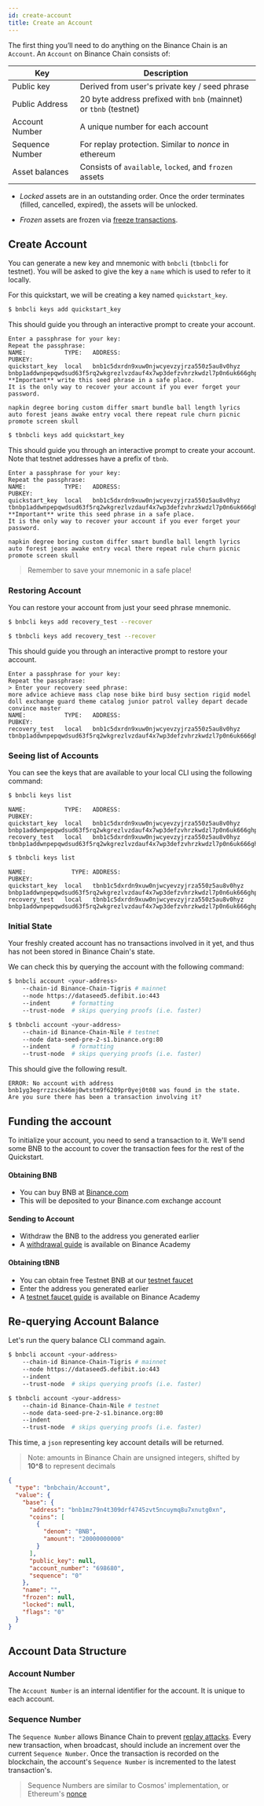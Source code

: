 ```yaml
---
id: create-account
title: Create an Account
---
```


The first thing you’ll need to do anything on the Binance Chain is an `Account`. An `Account` on Binance Chain consists of:

| Key             | Description                                                       |
| --------------- | ----------------------------------------------------------------- |
| Public key      | Derived from user's private key / seed phrase                     |
| Public Address  | 20 byte address prefixed with `bnb` (mainnet) or `tbnb` (testnet) |
| Account Number  | A unique number for each account                                  |
| Sequence Number | For replay protection. Similar to _nonce_ in ethereum             |
| Asset balances  | Consists of `available`, `locked`, and `frozen` assets            |

- _Locked_ assets are in an outstanding order. Once the order terminates (filled, cancelled, expired), the assets will be unlocked.

- _Frozen_ assets are frozen via [freeze transactions]().

## Create Account

You can generate a new key and mnemonic with `bnbcli` (`tbnbcli` for testnet). You will be asked to give the key a `name` which is used to refer to it locally.

For this quickstart, we will be creating a key named `quickstart_key`.

<!--DOCUSAURUS_CODE_TABS-->
<!--Mainnet CLI-->

```bash
$ bnbcli keys add quickstart_key
```

This should guide you through an interactive prompt to create your account.

```
Enter a passphrase for your key:
Repeat the passphrase:
NAME:	        TYPE:	ADDRESS:						            PUBKEY:
quickstart_key	local	bnb1c5dxrdn9xuw0njwcyevzyjrza550z5au8v0hyz	bnbp1addwnpepqwdsud63f5rq2wkgrezlvzdauf4x7wp3defzvhrzkwdzl7p0n6uk666ghpa
**Important** write this seed phrase in a safe place.
It is the only way to recover your account if you ever forget your password.

napkin degree boring custom differ smart bundle ball length lyrics auto forest jeans awake entry vocal there repeat rule churn picnic promote screen skull
```

<!--Testnet CLI-->

```bash
$ tbnbcli keys add quickstart_key
```

This should guide you through an interactive prompt to create your account. Note that testnet addresses have a prefix of `tbnb`.

```
Enter a passphrase for your key:
Repeat the passphrase:
NAME:	        TYPE:	ADDRESS:						            PUBKEY:
quickstart_key	local	bnb1c5dxrdn9xuw0njwcyevzyjrza550z5au8v0hyz	tbnbp1addwnpepqwdsud63f5rq2wkgrezlvzdauf4x7wp3defzvhrzkwdzl7p0n6uk666ghpa
**Important** write this seed phrase in a safe place.
It is the only way to recover your account if you ever forget your password.

napkin degree boring custom differ smart bundle ball length lyrics auto forest jeans awake entry vocal there repeat rule churn picnic promote screen skull
```

<!--END_DOCUSAURUS_CODE_TABS-->

> Remember to save your mnemonic in a safe place!

### Restoring Account

You can restore your account from just your seed phrase mnemonic.

<!--DOCUSAURUS_CODE_TABS-->
<!--Mainnet-->

```bash
$ bnbcli keys add recovery_test --recover
```

<!--Testnet-->

```bash
$ tbnbcli keys add recovery_test --recover
```

<!--END_DOCUSAURUS_CODE_TABS-->

This should guide you through an interactive prompt to restore your account.

```
Enter a passphrase for your key:
Repeat the passphrase:
> Enter your recovery seed phrase:
more advice achieve mass clap nose bike bird busy section rigid model doll exchange guard theme catalog junior patrol valley depart decade convince master
NAME:	        TYPE:	ADDRESS:						            PUBKEY:
recovery_test	local	bnb1c5dxrdn9xuw0njwcyevzyjrza550z5au8v0hyz tbnbp1addwnpepqwdsud63f5rq2wkgrezlvzdauf4x7wp3defzvhrzkwdzl7p0n6uk666ghpa
```

### Seeing list of Accounts

You can see the keys that are available to your local CLI using the following command:

<!--DOCUSAURUS_CODE_TABS-->
<!--Mainnet-->

```bash
$ bnbcli keys list
```

```shell
NAME:	        TYPE:	ADDRESS:						            PUBKEY:
quickstart_key	local	bnb1c5dxrdn9xuw0njwcyevzyjrza550z5au8v0hyz	bnbp1addwnpepqwdsud63f5rq2wkgrezlvzdauf4x7wp3defzvhrzkwdzl7p0n6uk666ghpa
recovery_test	local	bnb1c5dxrdn9xuw0njwcyevzyjrza550z5au8v0hyz tbnbp1addwnpepqwdsud63f5rq2wkgrezlvzdauf4x7wp3defzvhrzkwdzl7p0n6uk666ghpa
```

<!--Testnet-->

```bash
$ tbnbcli keys list
```

```shell
NAME:	          TYPE:	ADDRESS:						           PUBKEY:
quickstart_key	local	tbnb1c5dxrdn9xuw0njwcyevzyjrza550z5au8v0hyz	bnbp1addwnpepqwdsud63f5rq2wkgrezlvzdauf4x7wp3defzvhrzkwdzl7p0n6uk666ghpa
recovery_test	local	tbnb1c5dxrdn9xuw0njwcyevzyjrza550z5au8v0hyz bnbp1addwnpepqwdsud63f5rq2wkgrezlvzdauf4x7wp3defzvhrzkwdzl7p0n6uk666ghpa
```

<!--END_DOCUSAURUS_CODE_TABS-->

### Initial State

Your freshly created account has no transactions involved in it yet, and thus has not been stored in Binance Chain's state.

We can check this by querying the account with the following command:

<!--DOCUSAURUS_CODE_TABS-->
<!--Mainnet-->

```bash
$ bnbcli account <your-address>
    --chain-id Binance-Chain-Tigris # mainnet
    --node https://dataseed5.defibit.io:443
    --indent      # formatting
    --trust-node  # skips querying proofs (i.e. faster)
```

<!--Testnet-->

```bash
$ tbnbcli account <your-address>
    --chain-id Binance-Chain-Nile # testnet
    --node data-seed-pre-2-s1.binance.org:80
    --indent      # formatting
    --trust-node  # skips querying proofs (i.e. faster)
```

<!--END_DOCUSAURUS_CODE_TABS-->

This should give the following result.

```shell
ERROR: No account with address bnb1yg3egrrzzsck46mj0wtstm9f6209pr0yej0t08 was found in the state.
Are you sure there has been a transaction involving it?
```

## Funding the account

To initialize your account, you need to send a transaction to it. We'll send some BNB to the account to cover the transaction fees for the rest of the Quickstart.

<!--DOCUSAURUS_CODE_TABS-->
<!--Mainnet-->

#### Obtaining BNB

- You can buy BNB at [Binance.com](https://www.binance.com/en/buy-sell-crypto/channel-list/buy/USD/BNB/10)
- This will be deposited to your Binance.com exchange account

#### Sending to Account

- Withdraw the BNB to the address you generated earlier
- A [withdrawal guide](https://www.binance.vision/tutorials/how-to-withdraw) is available on Binance Academy

<!--Testnet-->

#### Obtaining tBNB

- You can obtain free Testnet BNB at our [testnet faucet](https://www.binance.com/en/dex/testnet/address)
- Enter the address you generated earlier
- A [testnet faucet guide](https://www.binance.vision/tutorials/binance-dex-funding-your-testnet-account) is available on Binance Academy

<!--END_DOCUSAURUS_CODE_TABS-->

## Re-querying Account Balance

Let's run the query balance CLI command again.

<!--DOCUSAURUS_CODE_TABS-->
<!--Mainnet-->

```bash
$ bnbcli account <your-address>
    --chain-id Binance-Chain-Tigris # mainnet
    --node https://dataseed5.defibit.io:443
    --indent
    --trust-node  # skips querying proofs (i.e. faster)
```

<!--Testnet-->

```bash
$ tbnbcli account <your-address>
    --chain-id Binance-Chain-Nile # testnet
    --node data-seed-pre-2-s1.binance.org:80
    --indent
    --trust-node  # skips querying proofs (i.e. faster)
```

<!--END_DOCUSAURUS_CODE_TABS-->

This time, a `json` representing key account details will be returned.

> Note: amounts in Binance Chain are unsigned integers, shifted by **10^8** to represent decimals

```json
{
  "type": "bnbchain/Account",
  "value": {
    "base": {
      "address": "bnb1mz79n4t309drf4745zvt5ncuymq8u7xnutg0xn",
      "coins": [
        {
          "denom": "BNB",
          "amount": "20000000000"
        }
      ],
      "public_key": null,
      "account_number": "698680",
      "sequence": "0"
    },
    "name": "",
    "frozen": null,
    "locked": null,
    "flags": "0"
  }
}
```

## Account Data Structure

### Account Number

The `Account Number` is an internal identifier for the account. It is unique to each account.

### Sequence Number

The `Sequence Number` allows Binance Chain to prevent [replay attacks](https://en.wikipedia.org/wiki/Replay_attack). Every new transaction, when broadcast, should include an increment over the current `Sequence Number`. Once the transaction is recorded on the blockchain, the account's `Sequence Number` is incremented to the latest transaction's.

> Sequence Numbers are similar to Cosmos' implementation, or Ethereum's [nonce](https://ethereum.stackexchange.com/questions/27432/what-is-nonce-in-ethereum-how-does-it-prevent-double-spending)
